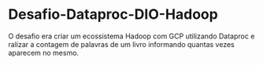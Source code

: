 # Desafio-Dataproc-DIO-Hadoop

O desafio era criar um ecossistema Hadoop com GCP utilizando Dataproc e ralizar a contagem de palavras de um livro informando quantas vezes aparecem no mesmo.

